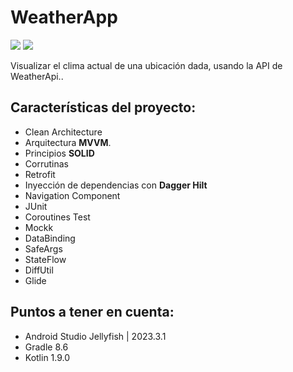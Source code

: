 # WeatherApp
<p>
<img src="https://img.shields.io/badge/Android-%23FFFFFF?logo=android">
<img src="https://img.shields.io/badge/Kotlin-%23FFFFFF?logo=kotlin">
</p>

Visualizar el clima actual de una ubicación dada, usando la API de WeatherApi..
<br>

## Características del proyecto:

- Clean Architecture
- Arquitectura **MVVM**.
- Principios **SOLID**
- Corrutinas
- Retrofit
- Inyección de dependencias con **Dagger Hilt**
- Navigation Component
- JUnit
- Coroutines Test
- Mockk
- DataBinding
- SafeArgs
- StateFlow
- DiffUtil
- Glide

## Puntos a tener en cuenta:
- Android Studio Jellyfish | 2023.3.1
- Gradle 8.6
- Kotlin 1.9.0
